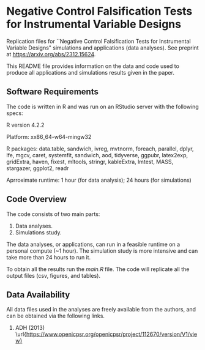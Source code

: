 # Negative Control Falsification Tests for Instrumental Variable Designs
Replication files for ``Negative Control Falsification Tests for Instrumental Variable Designs" simulations and applications (data analyses). See preprint at https://arxiv.org/abs/2312.15624.

This README file provides information on the data and code used to produce all applications and simulations results given in the paper.

## Software Requirements
The code is written in R and was run on an RStudio server with the following specs:

R version 4.2.2 

Platform: xx86_64-w64-mingw32

R packages: data.table, sandwich, ivreg, mvtnorm, foreach, parallel, dplyr, lfe, mgcv, caret, systemfit, sandwich, 
            aod, tidyverse, ggpubr, latex2exp, gridExtra, haven, fixest, mltools, stringr, kableExtra, lmtest,
            MASS, stargazer, ggplot2, readr

Aprroximate runtime: 1 hour (for data analysis); 24 hours (for simulations)


## Code Overview
The code consists of two main parts:

1. Data analyses.
2. Simulations study.

The data analyses, or applications, can run in a feasible runtime on a personal compute (~1 hour). The simulation study is more intensive and can take more than 24 hours to run it.

To obtain all the results run the *main.R* file. The code will replicate all the output files (csv, figures, and tables). 

## Data Availability  
All data files used in the analyses are freely available from the authors, and can be obtained via the following links.

1. ADH (2013) \url{https://www.openicpsr.org/openicpsr/project/112670/version/V1/view}








